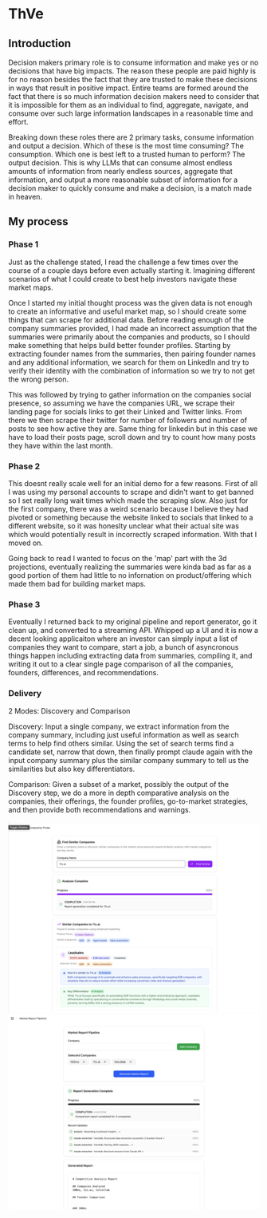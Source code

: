 # ThVe

## Introduction

Decision makers primary role is to consume information and make yes or no decisions that have big impacts.  The reason these people are paid highly is for no reason besides the fact that they are trusted to make these decisions in ways that result in positive impact.  Entire teams are formed around the fact that there is so much information decision makers need to consider that it is impossible for them as an individual to find, aggregate, navigate, and consume over such large information landscapes in a reasonable time and effort.

Breaking down these roles there are 2 primary tasks, consume information and output a decision.  Which of these is the most time consuming? The consumption.  Which one is best left to a trusted human to perform?  The output decision.  This is why LLMs that can consume almost endless amounts of information from nearly endless sources, aggregate that information, and output a more reasonable subset of information for a decision maker to quickly consume and make a decision, is a match made in heaven.


## My process

### Phase 1

Just as the challenge stated, I read the challenge a few times over the course of a couple days before even actually starting it.  Imagining different scenarios of what I could create to best help investors navigate these market maps.  

Once I started my initial thought process was the given data is not enough to create an informative and useful market map, so I should create some things that can scrape for additional data.  Before reading enough of the company summaries provided, I had made an incorrect assumption that the summaries were primarily about the companies and products, so I should make something that helps build better founder profiles.  Starting by extracting founder names from the summaries, then pairing founder names and any additional information, we search for them on LinkedIn and try to verify their identity with the combination of information so we try to not get the wrong person.  

This was followed by trying to gather information on the companies social presence, so assuming we have the companies URL, we scrape their landing page for socials links to get their Linked and Twitter links.  From there we then scrape their twitter for number of followers and number of posts to see how active they are.  Same thing for linkedin but in this case we have to load their posts page, scroll down and try to count how many posts they have within the last month.

### Phase 2

This doesnt really scale well for an initial demo for a few reasons. First of all I was using my personal accounts to scrape and didn't want to get banned so I set really long wait times which made the scraping slow.  Also just for the first company, there was a weird scenario because I believe they had pivoted or something because the website linked to socials that linked to a different website, so it was honeslty unclear what their actual site was which would potentially result in incorrectly scraped information.  With that I moved on.

Going back to read I wanted to focus on the 'map' part with the 3d projections, eventually realizing the summaries were kinda bad as far as a good portion of them had little to no infornation on product/offering which made them bad for building market maps.  

### Phase 3

Eventually I returned back to my original pipeline and report generator, go it clean up, and converted to a streaming API.  Whipped up a UI and it is now a decent looking applicaiton where an investor can simply input a list of companies they want to compare, start a job, a bunch of asyncronous things happen including extracting data from summaries, compiling it, and writing it out to a clear single page comparison of all the companies, founders, differences, and recommendations.


### Delivery

2 Modes: Discovery and Comparison

Discovery: Input a single company, we extract information from the company summary, including just useful information as well as search terms to help find others similar.  Using the set of search terms find a candidate set, narrow that down, then finally prompt claude again with the input company summary plus the similar company summary to tell us the similarities but also key differentiators.

Comparison: Given a subset of a market, possibly the output of the Discovery step, we do a more in depth comparative analysis on the companies, their offerings, the founder profiles, go-to-market strategies, and then provide both recommendations and warnings.

![Screenshot of the application](ui/my-app/public/Screenshot2.png)
![Screenshot of the application](ui/my-app/public/Screenshot.png)
